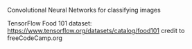 Convolutional Neural Networks for classifying images

TensorFlow Food 101 dataset:
https://www.tensorflow.org/datasets/catalog/food101
credit to freeCodeCamp.org
